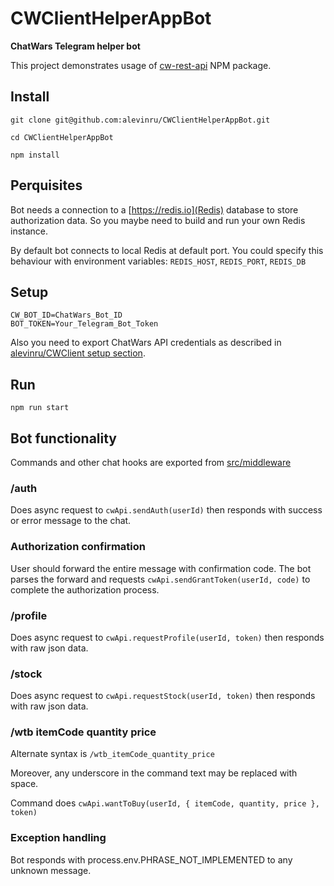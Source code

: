 # CWClientHelperAppBot

**ChatWars Telegram helper bot**

This project demonstrates usage of [cw-rest-api](https://github.com/alevinru/CWClient#cwclient) NPM package.

## Install

```Shell
git clone git@github.com:alevinru/CWClientHelperAppBot.git

cd CWClientHelperAppBot

npm install
```

## Perquisites

Bot needs a connection to a [https://redis.io](Redis) database to store authorization data.
So you maybe need to build and run your own Redis instance.

By default bot connects to local Redis at default port. You could specify this behaviour with environment variables:
`REDIS_HOST`, `REDIS_PORT`, `REDIS_DB`

## Setup

```Shell
CW_BOT_ID=ChatWars_Bot_ID
BOT_TOKEN=Your_Telegram_Bot_Token
```

Also you need to export ChatWars API credentials as described in
[alevinru/CWClient setup section](https://github.com/alevinru/CWClient#setup).


## Run

```Shell
npm run start
```

## Bot functionality

Commands and other chat hooks are exported from [src/middleware](src/middleware)

### /auth

Does async request to `cwApi.sendAuth(userId)` then responds with success or error message to the chat.

### Authorization confirmation

User should forward the entire message with confirmation code.
The bot parses the forward and requests `cwApi.sendGrantToken(userId, code)` to complete the authorization process.

### /profile

Does async request to `cwApi.requestProfile(userId, token)` then responds with raw json data.

### /stock

Does async request to `cwApi.requestStock(userId, token)` then responds with raw json data.

### /wtb itemCode quantity price

Alternate syntax is `/wtb_itemCode_quantity_price`

Moreover, any underscore in the command text may be replaced with space.

Command does `cwApi.wantToBuy(userId, { itemCode, quantity, price }, token)`

### Exception handling

Bot responds with process.env.PHRASE_NOT_IMPLEMENTED to any unknown message.



